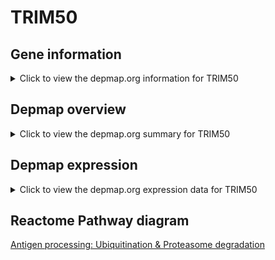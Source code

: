 <h1>TRIM50</h1>

<h2>Gene information</h2>
<details>
  <summary>Click to view the depmap.org information for TRIM50</summary>
  <iframe src="https://depmap.org/portal/gene/TRIM50?tab=about" style="border:none;width:100%;height:800px"></iframe>
</details>

<h2>Depmap overview</h2>
<details>
  <summary>Click to view the depmap.org summary for TRIM50</summary>
  <iframe src="https://depmap.org/portal/gene/TRIM50?tab=overview" style="border:none;width:100%;height:800px"></iframe>
</details>

<h2>Depmap expression</h2>
<details>
  <summary>Click to view the depmap.org expression data for TRIM50</summary>
  <iframe src="https://depmap.org/portal/gene/TRIM50?tab=characterization" style="border:none;width:100%;height:800px"></iframe>
</details>



<h2>Reactome Pathway diagram</h2>
<a href="https://reactome.org/PathwayBrowser/#/R-HSA-983168">Antigen processing: Ubiquitination & Proteasome degradation</a>



